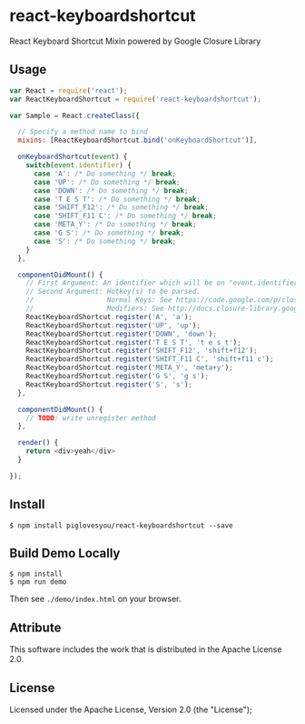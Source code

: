 # react-keyboardshortcut
React Keyboard Shortcut Mixin powered by Google Closure Library

## Usage

```javascript
var React = require('react');
var ReactKeyboardShortcut = require('react-keyboardshortcut');

var Sample = React.createClass({

  // Specify a method name to bind
  mixins: [ReactKeyboardShortcut.bind('onKeyboardShortcut')],

  onKeyboardShortcut(event) {
    switch(event.identifier) {
      case 'A': /* Do something */ break;
      case 'UP': /* Do something */ break;
      case 'DOWN': /* Do something */ break;
      case 'T E S T': /* Do something */ break;
      case 'SHIFT_F12': /* Do something */ break;
      case 'SHIFT_F11 C': /* Do something */ break;
      case 'META_Y': /* Do something */ break;
      case 'G S': /* Do something */ break;
      case 'S': /* Do something */ break;
    }
  },

  componentDidMount() {
    // First Argument: An identifier which will be on "event.identifier".
    // Second Argument: Hotkey(s) to be parsed.
    //                  Normal Keys: See https://code.google.com/p/closure-library/source/browse/closure/goog/events/keynames.js?r=248b8190a01a747ccb7ac634bb2232988a7bb6aa
    //                  Modifiers: See http://docs.closure-library.googlecode.com/git-history/128f066ee24dedd41959199f66398e48f31b82fd/closure_goog_ui_keyboardshortcuthandler.js.source.html#line484
    ReactKeyboardShortcut.register('A', 'a');
    ReactKeyboardShortcut.register('UP', 'up');
    ReactKeyboardShortcut.register('DOWN', 'down');
    ReactKeyboardShortcut.register('T E S T', 't e s t');
    ReactKeyboardShortcut.register('SHIFT_F12', 'shift+f12');
    ReactKeyboardShortcut.register('SHIFT_F11 C', 'shift+f11 c');
    ReactKeyboardShortcut.register('META_Y', 'meta+y');
    ReactKeyboardShortcut.register('G S', 'g s');
    ReactKeyboardShortcut.register('S', 's');
  },

  componentDidMount() {
    // TODO: write unregister method
  },

  render() {
    return <div>yeah</div>
  }

});
```

## Install

```
$ npm install piglovesyou/react-keyboardshortcut --save
```

## Build Demo Locally

```
$ npm install
$ npm run demo
```

Then see `./demo/index.html` on your browser.

## Attribute
This software includes the work that is distributed in the Apache License 2.0.

## License
Licensed under the Apache License, Version 2.0 (the "License");
